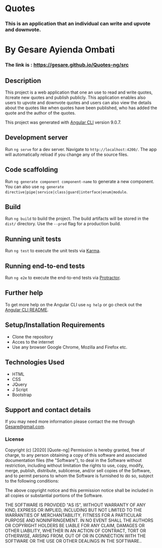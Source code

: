 # Quotes 
### This is an application that an individual can write and upvote and downvote.

# By Gesare Ayienda Ombati
### The link is : https://gesare.github.io/Quotes-ng/src


## Description
This project is a web application that one an use to read and write quotes, itcreate new quotes and publish publicly. This application enables also users to upvote and downvote quotes and users can also view the details about the quotes like when quotes have been published, who has added the quote and the author of the quotes.

This project was generated with [Angular CLI](https://github.com/angular/angular-cli) version 9.0.7.

## Development server

Run `ng serve` for a dev server. Navigate to `http://localhost:4200/`. The app will automatically reload if you change any of the source files.

## Code scaffolding

Run `ng generate component component-name` to generate a new component. You can also use `ng generate directive|pipe|service|class|guard|interface|enum|module`.

## Build

Run `ng build` to build the project. The build artifacts will be stored in the `dist/` directory. Use the `--prod` flag for a production build.

## Running unit tests

Run `ng test` to execute the unit tests via [Karma](https://karma-runner.github.io).

## Running end-to-end tests

Run `ng e2e` to execute the end-to-end tests via [Protractor](http://www.protractortest.org/).

## Further help

To get more help on the Angular CLI use `ng help` or go check out the [Angular CLI README](https://github.com/angular/angular-cli/blob/master/README.md).

## Setup/Installation Requirements
* Clone the repository
* Acces to the internet
* Use any browser Google Chrome, Mozilla  and Firefox etc.

## Technologies Used
* HTML
* CSS
* JQuery
* J Script
* Bootstrap
## Support and contact details
If you may need more information please contact the me through Gesare@gmail.com.
### License
Copyright (c) [2020] [Quote-ng] Permission is hereby granted, free of charge, to any person obtaining a copy of this software and associated documentation files (the "Software"), to deal in the Software without restriction, including without limitation the rights to use, copy, modify, merge, publish, distribute, sublicense, and/or sell copies of the Software, and to permit persons to whom the Software is furnished to do so, subject to the following conditions:

The above copyright notice and this permission notice shall be included in all copies or substantial portions of the Software.

THE SOFTWARE IS PROVIDED "AS IS", WITHOUT WARRANTY OF ANY KIND, EXPRESS OR IMPLIED, INCLUDING BUT NOT LIMITED TO THE WARRANTIES OF MERCHANTABILITY, FITNESS FOR A PARTICULAR PURPOSE AND NONINFRINGEMENT. IN NO EVENT SHALL THE AUTHORS OR COPYRIGHT HOLDERS BE LIABLE FOR ANY CLAIM, DAMAGES OR OTHER LIABILITY, WHETHER IN AN ACTION OF CONTRACT, TORT OR OTHERWISE, ARISING FROM, OUT OF OR IN CONNECTION WITH THE SOFTWARE OR THE USE OR OTHER DEALINGS IN THE SOFTWARE..
